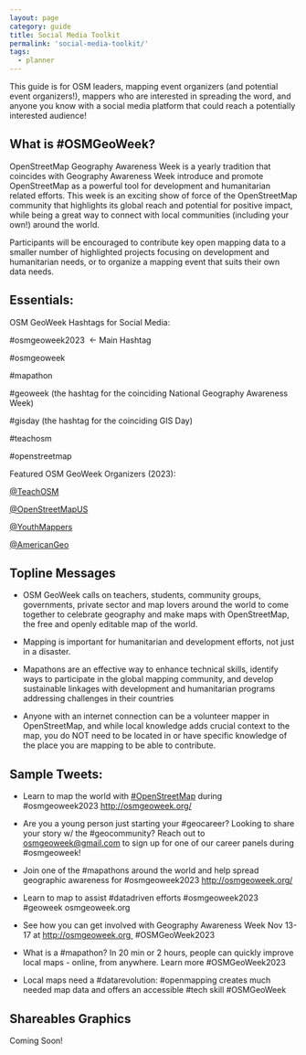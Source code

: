 ```yaml
---
layout: page
category: guide
title: Social Media Toolkit
permalink: 'social-media-toolkit/'
tags:
  - planner
---
```


This guide is for OSM leaders, mapping event organizers (and potential event organizers!), mappers who are interested in spreading the word, and anyone you know with a social media platform that could reach a potentially interested audience! 

What is #OSMGeoWeek?
---------------------------------------------

OpenStreetMap Geography Awareness Week is a yearly tradition that coincides with Geography Awareness Week introduce and promote OpenStreetMap as a powerful tool for development and humanitarian related efforts. This week is an exciting show of force of the OpenStreetMap community that highlights its global reach and potential for positive impact, while being a great way to connect with local communities (including your own!) around the world.

Participants will be encouraged to contribute key open mapping data to a smaller number of highlighted projects focusing on development and humanitarian needs, or to organize a mapping event that suits their own data needs. 

## Essentials:

OSM GeoWeek Hashtags for Social Media:

#osmgeoweek2023  ← Main Hashtag

#osmgeoweek 

#mapathon

#geoweek (the hashtag for the coinciding National Geography Awareness Week) 

#gisday (the hashtag for the coinciding GIS Day)

#teachosm

#openstreetmap


Featured OSM GeoWeek Organizers (2023):

[@TeachOSM](https://twitter.com/MapGive)

[@OpenStreetMapUS](https://twitter.com/OpenStreetMapUS)

[@YouthMappers](https://twitter.com/youthmappers)

[@AmericanGeo](https://twitter.com/AmericanGeo)



Topline Messages
----------------

-   OSM GeoWeek calls on teachers, students, community groups, governments, private sector and map lovers around the world to come together to celebrate geography and make maps with OpenStreetMap, the free and openly editable map of the world.

-   Mapping is important for humanitarian and development efforts, not just in a disaster.

-   Mapathons are an effective way to enhance technical skills, identify ways to participate in the global mapping community, and develop sustainable linkages with development and humanitarian programs addressing challenges in their countries

-   Anyone with an internet connection can be a volunteer mapper in OpenStreetMap, and while local knowledge adds crucial context to the map, you do NOT need to be located in or have specific knowledge of the place you are mapping to be able to contribute. 

Sample Tweets:
--------------

-   Learn to map the world with [#OpenStreetMap](https://twitter.com/search?q=%23OpenStreetMap) during #osmgeoweek2023 <http://osmgeoweek.org/> 

-   Are you a young person just starting your #geocareer? Looking to share your story w/ the #geocommunity? Reach out to <osmgeoweek@gmail.com> to sign up for one of our career panels during #osmgeoweek!

-   Join one of the #mapathons around the world and help spread geographic awareness for #osmgeoweek2023 <http://osmgeoweek.org/> 

-   Learn to map to assist #datadriven efforts #osmgeoweek2023 #geoweek osmgeoweek.org 

-   See how you can get involved with Geography Awareness Week Nov 13-17 at http://osmgeoweek.org  #OSMGeoWeek2023

-   What is a #mapathon? In 20 min or 2 hours, people can quickly improve local maps - online, from anywhere. Learn more #OSMGeoWeek2023

-   Local maps need a #datarevolution: #openmapping creates much needed map data and offers an accessible #tech skill #OSMGeoWeek

Shareables Graphics
---------------------------------

Coming Soon!



